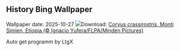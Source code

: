 ## History Bing Wallpaper
Wallpaper date: 2025-10-27
![](https://www.bing.com/th?id=OHR.AfricanRaven_IT-IT9701842647_UHD.jpg&w=1000)Download: [Corvus crassirostris, Monti Simien, Etiopia (© Ignacio Yufera/FLPA/Minden Pictures)](https://www.bing.com/th?id=OHR.AfricanRaven_IT-IT9701842647_UHD.jpg)

Auto get programm by LtgX
